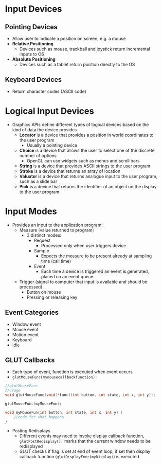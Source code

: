 # Input Devices
## Pointing Devices
- Allow user to indicate a position on screen, e.g. a mouse
- **Relative Positioning**
	- Devices such as mouse, trackball and joystick return incremental inputs to OS
- **Absolute Positioning**
	- Devices such as a tablet return position directly to the OS
## Keyboard Devices
- Return character codes (ASCII code)

# Logical Input Devices
- Graphics APIs define different types of logical devices based on the kind of data the device provides
	- **Locator** is a device that provides a position in world coordinates to the user program
		- Usually a pointing device
	- **Choice** is a device that allows the user to select one of the discrete number of options
		- OpenGL can use widgets such as menus and scroll bars
	- **String** is a device that provides ASCII strings to the user program
	- **Stroke** is a device that returns an array of location
	- **Valuator** is a device that returns analogue input to the user program, such as a slide bar
	- **Pick** is a device that returns the identifier of an object on the display to the user program
# Input Modes
- Provides an input to the application program:
	- Measure (value returned to program)
		- 3 distinct modes:
			- Request
				- Processed only when user triggers device
			- Sample
				- Expects the measure to be present already at sampling time (call time)
			- Event
				- Each time a device is triggered an event is generated, placed on an event queue
	- Trigger (signal to computer that input is available and should be processed)
		- Button on mouse
		- Pressing or releasing key
## Event Categories
- Window event
- Mouse event
- Motion event
- Keyboard
- Idle
## GLUT Callbacks
- Each type of event, function is executed when event occurs
- `glutMouseFunc(mymousecallbackfunction);`
```cpp
//glutMouseFunc
//usage
void glutMouseFunc(void(*func)(int button, int state, int x, int y));

glutMouseFunc(myMouseFun);

void myMouseFun(int button, int state, int x, int y) {
	//code for what happens
}
```
- Posting Redisplays
	- Different events may need to invoke display callback function, `glutPostRedisplay();` marks that the current window needs to be redisplayed
	- GLUT checks if flag is set at end of event loop, if set then display callback function (`glutDisplayFunc(myDisplay)`) is executed